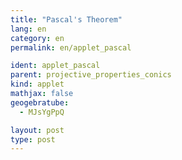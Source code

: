 ```yaml
---
title: "Pascal's Theorem"
lang: en
category: en
permalink: en/applet_pascal

ident: applet_pascal
parent: projective_properties_conics
kind: applet
mathjax: false
geogebratube:
  - MJsYgPpQ

layout: post
type: post
---
```


<div style="height:600px; width:800px; margin: auto;" id="applet_containerMJsYgPpQ"></div>